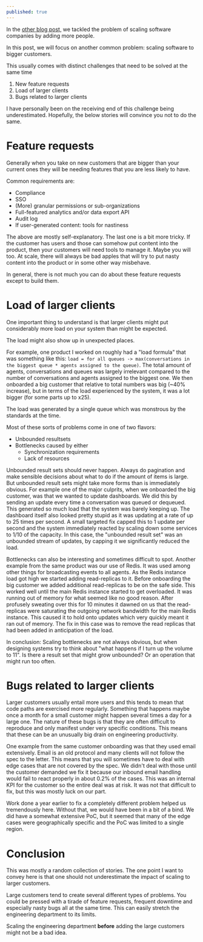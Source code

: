 ```yaml
---
published: true
---
```


In the [other blog post,](https://dr0l3.github.io/scaling-software-team-productivity/) we tackled the problem of scaling software companies by adding more people.

In this post, we will focus on another common problem: scaling software to bigger customers.

This usually comes with distinct challenges that need to be solved at the same time

1. New feature requests
2. Load of larger clients
3. Bugs related to larger clients

I have personally been on the receiving end of this challenge being underestimated. Hopefully, the below stories will convince you not to do the same.

# Feature requests

Generally when you take on new customers that are bigger than your current ones they will be needing features that you are less likely to have.

Common requirements are:
- Compliance
- SSO
- (More) granular permissions or sub-organizations
- Full-featured analytics and/or data export API
- Audit log
- If user-generated content: tools for nastiness

The above are mostly self-explanatory. 
The last one is a bit more tricky.
If the customer has users and those can somehow put content into the product, then your customers will need tools to manage it.
Maybe you will too.
At scale, there will always be bad apples that will try to put nasty content into the product or in some other way misbehave.

In general, there is not much you can do about these feature requests except to build them.

# Load of larger clients

One important thing to understand is that larger clients might put considerably more load on your system than might be expected.

The load might also show up in unexpected places.

For example, one product I worked on roughly had a "load formula" that was something like this: `load = for all queues -> max(conversations in the biggest queue * agents assigned to the queue)`. The total amount of agents, conversations and queues was largely irrelevant compared to the number of conversations and agents assigned to the biggest one. We then onboarded a big customer that relative to total numbers was big (~40% increase), but in terms of the load experienced by the system, it was a lot bigger (for some parts up to x25).

The load was generated by a single queue which was monstrous by the standards at the time.

Most of these sorts of problems come in one of two flavors:
- Unbounded resultsets
- Bottlenecks caused by either
    - Synchronization requirements
    - Lack of resources

Unbounded result sets should never happen.
Always do pagination and make sensible decisions about what to do if the amount of items is large.
But unbounded result sets might take more forms than is immediately obvious.
For example one of the major culprits, when we onboarded the big customer, was that we wanted to update dashboards.
We did this by sending an update every time a conversation was queued or dequeued.
This generated so much load that the system was barely keeping up.
The dashboard itself also looked pretty stupid as it was updating at a rate of up to 25 times per second.
A small targeted fix capped this to 1 update per second and the system immediately reacted by scaling down some services to 1/10 of the capacity.
In this case, the "unbounded result set" was an unbounded stream of updates, by capping it we significantly reduced the load.

Bottlenecks can also be interesting and sometimes difficult to spot.
Another example from the same product was our use of Redis.
It was used among other things for broadcasting events to all agents.
As the Redis instance load got high we started adding read-replicas to it.
Before onboarding the big customer we added additional read-replicas to be on the safe side.
This worked well until the main Redis instance started to get overloaded.
It was running out of memory for what seemed like no good reason.
After profusely sweating over this for 10 minutes it dawned on us that the read-replicas were saturating the outgoing network bandwidth for the main Redis instance.
This caused it to hold onto updates which very quickly meant it ran out of memory.
The fix in this case was to remove the read replicas that had been added in anticipation of the load.

In conclusion: Scaling bottlenecks are not always obvious, but when designing systems try to think about "what happens if I turn up the volume to 11".
Is there a result set that might grow unbounded?
Or an operation that might run too often.

# Bugs related to larger clients

Larger customers usually entail more users and this tends to mean that code paths are exercised more regularly.
Something that happens maybe once a month for a small customer might happen several times a day for a large one.
The nature of these bugs is that they are often difficult to reproduce and only manifest under very specific conditions.
This means that these can be an unusually big drain on engineering productivity.

One example from the same customer onboarding was that they used email extensively.
Email is an old protocol and many clients will not follow the spec to the letter.
This means that you will sometimes have to deal with edge cases that are not covered by the spec.
We didn't deal with those until the customer demanded we fix it because our inbound email handling would fail to react properly in about 0.2% of the cases.
This was an internal KPI for the customer so the entire deal was at risk.
It was not that difficult to fix, but this was mostly luck on our part.

Work done a year earlier to fix a completely different problem helped us tremendously here.
Without that, we would have been in a bit of a bind.
We did have a somewhat extensive PoC, but it seemed that many of the edge cases were geographically specific and the PoC was limited to a single region.

# Conclusion

This was mostly a random collection of stories.
The one point I want to convey here is that one should not underestimate the impact of scaling to larger customers.

Large customers tend to create several different types of problems.
You could be pressed with a tirade of feature requests, frequent downtime and especially nasty bugs all at the same time.
This can easily stretch the engineering department to its limits.

Scaling the engineering department **before** adding the large customers might not be a bad idea.
